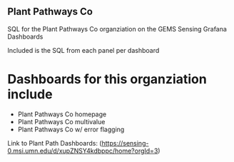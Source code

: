 ## Plant Pathways Co

 SQL for the Plant Pathways Co organziation on the GEMS Sensing Grafana Dashboards

 Included is the SQL from each panel per dashboard


 # Dashboards for this organziation include

 - Plant Pathways Co homepage
 - Plant Pathways Co multivalue
 - Plant Pathways Co w/ error flagging

 Link to Plant Path Dashboards: (https://sensing-0.msi.umn.edu/d/xupZNSY4kdbppc/home?orgId=3)
